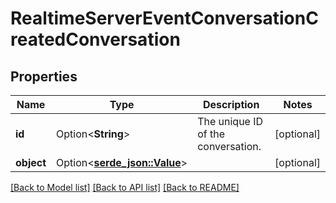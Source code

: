 # RealtimeServerEventConversationCreatedConversation

## Properties

Name | Type | Description | Notes
------------ | ------------- | ------------- | -------------
**id** | Option<**String**> | The unique ID of the conversation. | [optional]
**object** | Option<[**serde_json::Value**](.md)> |  | [optional]

[[Back to Model list]](../README.md#documentation-for-models) [[Back to API list]](../README.md#documentation-for-api-endpoints) [[Back to README]](../README.md)


